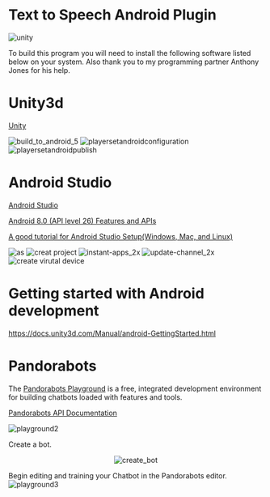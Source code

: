 # Text to Speech Android Plugin
![unity](https://user-images.githubusercontent.com/18353476/29190917-b09be474-7dd0-11e7-9ada-b68d15f26d54.gif)

To build this program you will need to install the following software listed below on your system. Also thank you to my programming partner Anthony Jones for his help.

# Unity3d
[Unity](https://unity3d.com)

![build_to_android_5](https://user-images.githubusercontent.com/18353476/27527819-55779986-5a02-11e7-96cc-bfaeb3a1b5f6.png)
![playersetandroidconfiguration](https://user-images.githubusercontent.com/18353476/28398802-b888561e-6cbd-11e7-9bd4-9d77f33e424e.png)
![playersetandroidpublish](https://user-images.githubusercontent.com/18353476/28398805-ba6209d0-6cbd-11e7-87e4-c1ce57973303.png)

# Android Studio
[Android Studio](https://developer.android.com/studio/index.html)

[Android 8.0 (API level 26) Features and APIs](https://developer.android.com/about/versions/oreo/android-8.0.html)

[A good tutorial for Android Studio Setup(Windows, Mac, and Linux)](https://www.tutorialspoint.com/android/android_studio.htm)

![as](https://user-images.githubusercontent.com/18353476/28494127-6da78c40-6eda-11e7-8fa0-d77a5294b193.png)
![creat project](https://user-images.githubusercontent.com/18353476/28494097-63a0df68-6ed9-11e7-929e-3eba9a3f6700.png)
![instant-apps_2x](https://user-images.githubusercontent.com/18353476/28494126-680f3a4e-6eda-11e7-9235-0cd1b4bdf408.png)
![update-channel_2x](https://user-images.githubusercontent.com/18353476/28494098-68114d94-6ed9-11e7-87d2-3c0c30e866ac.png)
![create virutal device](https://user-images.githubusercontent.com/18353476/28558055-f8d720b4-70c4-11e7-9b68-aadde703aedf.gif)


# Getting started with Android development

https://docs.unity3d.com/Manual/android-GettingStarted.html

# Pandorabots
The [Pandorabots Playground](https://www.pandorabots.com/) is a free, integrated development environment for building chatbots loaded with features and tools. 

[Pandorabots API Documentation](https://developer.pandorabots.com/docs)

![playground2](https://user-images.githubusercontent.com/18353476/28440038-7ea77532-6d59-11e7-8ded-491857331cdf.png)

Create a bot.
<p align="center">
  <img alt="create_bot" src="https://user-images.githubusercontent.com/18353476/30455306-41b835a4-9954-11e7-8c56-dfaae3b472ac.gif">
</p>

Begin editing and training your Chatbot in the Pandorabots editor.
![playground3](https://user-images.githubusercontent.com/18353476/28440215-23ba4360-6d5a-11e7-9b82-9f7d2dd1c5a8.jpg)
